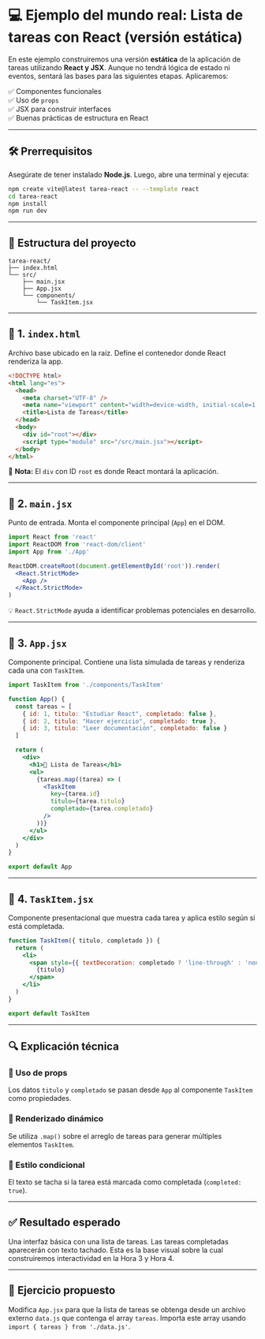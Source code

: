 # 💻 Ejemplo del mundo real: Lista de tareas con React (versión estática)

En este ejemplo construiremos una versión **estática** de la aplicación de tareas utilizando **React y JSX**. Aunque no tendrá lógica de estado ni eventos, sentará las bases para las siguientes etapas. Aplicaremos:

✅ Componentes funcionales  
✅ Uso de `props`  
✅ JSX para construir interfaces  
✅ Buenas prácticas de estructura en React  

---

## 🛠️ Prerrequisitos

Asegúrate de tener instalado **Node.js**. Luego, abre una terminal y ejecuta:

```bash
npm create vite@latest tarea-react -- --template react
cd tarea-react
npm install
npm run dev
```

---

## 📁 Estructura del proyecto

```
tarea-react/
├── index.html
└── src/
    ├── main.jsx
    ├── App.jsx
    └── components/
        └── TaskItem.jsx
```

---

## 📄 1. `index.html`

Archivo base ubicado en la raíz. Define el contenedor donde React renderiza la app.

```html
<!DOCTYPE html>
<html lang="es">
  <head>
    <meta charset="UTF-8" />
    <meta name="viewport" content="width=device-width, initial-scale=1.0" />
    <title>Lista de Tareas</title>
  </head>
  <body>
    <div id="root"></div>
    <script type="module" src="/src/main.jsx"></script>
  </body>
</html>
```

🔎 **Nota:** El `div` con ID `root` es donde React montará la aplicación.

---

## 📄 2. `main.jsx`

Punto de entrada. Monta el componente principal (`App`) en el DOM.

```jsx
import React from 'react'
import ReactDOM from 'react-dom/client'
import App from './App'

ReactDOM.createRoot(document.getElementById('root')).render(
  <React.StrictMode>
    <App />
  </React.StrictMode>
)
```

💡 `React.StrictMode` ayuda a identificar problemas potenciales en desarrollo.

---

## 📄 3. `App.jsx`

Componente principal. Contiene una lista simulada de tareas y renderiza cada una con `TaskItem`.

```jsx
import TaskItem from './components/TaskItem'

function App() {
  const tareas = [
    { id: 1, titulo: "Estudiar React", completado: false },
    { id: 2, titulo: "Hacer ejercicio", completado: true },
    { id: 3, titulo: "Leer documentación", completado: false }
  ]

  return (
    <div>
      <h1>📝 Lista de Tareas</h1>
      <ul>
        {tareas.map((tarea) => (
          <TaskItem
            key={tarea.id}
            titulo={tarea.titulo}
            completado={tarea.completado}
          />
        ))}
      </ul>
    </div>
  )
}

export default App
```

---

## 📄 4. `TaskItem.jsx`

Componente presentacional que muestra cada tarea y aplica estilo según si está completada.

```jsx
function TaskItem({ titulo, completado }) {
  return (
    <li>
      <span style={{ textDecoration: completado ? 'line-through' : 'none' }}>
        {titulo}
      </span>
    </li>
  )
}

export default TaskItem
```

---

## 🔍 Explicación técnica

### 📌 Uso de props

Los datos `titulo` y `completado` se pasan desde `App` al componente `TaskItem` como propiedades.

### 🔁 Renderizado dinámico

Se utiliza `.map()` sobre el arreglo de tareas para generar múltiples elementos `TaskItem`.

### 🎨 Estilo condicional

El texto se tacha si la tarea está marcada como completada (`completed: true`).

---

## ✅ Resultado esperado

Una interfaz básica con una lista de tareas. Las tareas completadas aparecerán con texto tachado. Esta es la base visual sobre la cual construiremos interactividad en la Hora 3 y Hora 4.

---

## 🧪 Ejercicio propuesto

Modifica `App.jsx` para que la lista de tareas se obtenga desde un archivo externo `data.js` que contenga el array `tareas`. Importa este array usando `import { tareas } from './data.js'`.